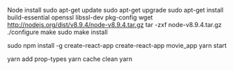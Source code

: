 Node install
sudo apt-get update
sudo apt-get upgrade
sudo apt-get install build-essential openssl libssl-dev pkg-config
wget http://nodejs.org/dist/v8.9.4/node-v8.9.4.tar.gz
tar -zxf node-v8.9.4.tar.gz
./configure
make
sudo make install


sudo npm install -g create-react-app
create-react-app movie_app
yarn start


yarn add prop-types
yarn cache clean
yarn
